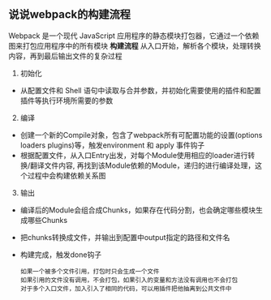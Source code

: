 ## 说说webpack的构建流程
Webpack 是一个现代 JavaScript 应用程序的静态模块打包器，它通过一个依赖图来打包应用程序中的所有模块
**构建流程**
从入口开始，解析各个模块，处理转换内容，再到最后输出文件的复杂过程

1. 初始化
  - 从配置文件和 Shell 语句中读取与合并参数，并初始化需要使用的插件和配置插件等执行环境所需要的参数
2. 编译
  - 创建一个新的Compile对象，包含了webpack所有可配置功能的设置(options loaders plugins)等，触发environment 和 apply 事件钩子
  - 根据配置文件，从入口Entry出发，对每个Module使用相应的loader进行转换/翻译文件内容, 再找到该Module依赖的Module，递归的进行编译处理，这个过程中会构建依赖关系图
3. 输出
  - 编译后的Module会组合成Chunks，如果存在代码分割，也会确定哪些模块生成哪些Chunks
  - 把chunks转换成文件，并输出到配置中output指定的路径和文件名
  - 构建完成，触发done钩子



        如果一个被多个文件引用，打包时只会生成一个文件
        如果引用的文件没有调用，不会打包，如果引入的变量和方法没有调用也不会打包
        对于多个入口文件，加入引入了相同的代码，可以用插件把他抽离到公共文件中
